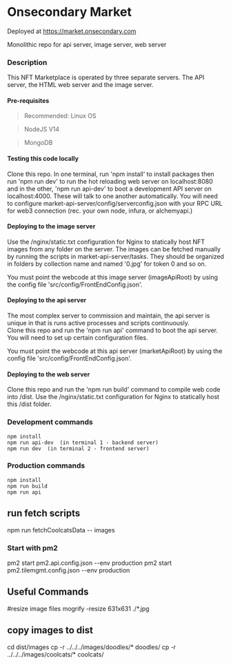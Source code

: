 # Onsecondary Market  
 
 Deployed at https://market.onsecondary.com
 
  
 Monolithic repo for api server, image server, web server 


### Description
 
 This NFT Marketplace is operated by three separate servers.  The API server, the HTML web server and the image server.  
 


#### Pre-requisites 

> Recommended: Linux OS

> NodeJS V14

> MongoDB 



#### Testing this code locally
Clone this repo.  In one terminal,  run 'npm install' to install packages then run 'npm run dev' to run the hot reloading web server on localhost:8080 and in the other, 'npm run api-dev' to boot a development API server on localhost:4000.   These will talk to one another automatically.  You will need to configure market-api-server/config/serverconfig.json with your RPC URL for web3 connection (rec. your own node, infura, or alchemyapi.)  

 
#### Deploying to the image server 
Use the /nginx/static.txt configuration for Nginx to statically host NFT images from any folder on the server.  The images can be fetched manually by running the scripts in market-api-server/tasks.   They should be organized in folders by collection name and named '0.jpg' for token 0 and so on.  

You must point the webcode at this image server (imageApiRoot) by using the config file 'src/config/FrontEndConfig.json'.



#### Deploying to the api server
The most complex server to commission and maintain, the api server is unique in that is runs active processes and scripts continuously.  
Clone this repo and run the 'npm run api' command to boot the api server.  You will need to set up certain configuration files.

You must point the webcode at this api server (marketApiRoot) by using the config file 'src/config/FrontEndConfig.json'.

#### Deploying to the web server 
Clone this repo and run the 'npm run build' command to compile web code into /dist.  Use the /nginx/static.txt configuration for Nginx to statically host this /dist folder.
  
  

### Development commands
```
npm install
npm run api-dev  (in terminal 1 - backend server)
npm run dev  (in terminal 2 - frontend server)
```

### Production commands
```
npm install
npm run build
npm run api
```
 



## run fetch scripts 
npm run fetchCoolcatsData -- images



 ### Start with pm2 
 pm2 start pm2.api.config.json --env production 
 pm2 start pm2.tilemgmt.config.json --env production 
 
 ## Useful Commands
 
#resize image files 
mogrify -resize 631x631 ./*.jpg

## copy images to dist 
cd dist/images
cp -r ../../../images/doodles/* doodles/
cp -r ../../../images/coolcats/* coolcats/
